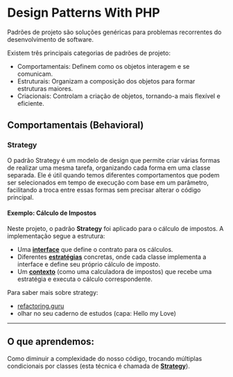 # Design Patterns With PHP

Padrões de projeto são soluções genéricas para problemas recorrentes do desenvolvimento de software.

Existem três principais categorias de padrões de projeto:
* Comportamentais: Definem como os objetos interagem e se comunicam.
* Estruturais: Organizam a composição dos objetos para formar estruturas maiores.
* Criacionais: Controlam a criação de objetos, tornando-a mais flexível e eficiente.

## Comportamentais (Behavioral)

### Strategy  

O padrão Strategy é um modelo de design que permite criar várias formas de realizar uma mesma tarefa, organizando cada forma em uma classe separada. Ele é útil quando temos diferentes comportamentos que podem ser selecionados em tempo de execução com base em um parâmetro, facilitando a troca entre essas formas sem precisar alterar o código principal.  

#### Exemplo: Cálculo de Impostos  

Neste projeto, o padrão **Strategy** foi aplicado para o cálculo de impostos. A implementação segue a estrutura:  

- Uma [**interface**](https://github.com/yasminstudent/design_patterns/tree/main/Behavioral/src/Tax/TaxInterface.php) que define o contrato para os cálculos.  
- Diferentes [**estratégias**](https://github.com/yasminstudent/design_patterns/tree/main/Behavioral/src/Tax) concretas, onde cada classe implementa a interface e define seu próprio cálculo de imposto.  
- Um [**contexto**](https://github.com/yasminstudent/design_patterns/tree/main/Behavioral/src/TaxCalculator.php) (como uma calculadora de impostos) que recebe uma estratégia e executa o cálculo correspondente.  


Para saber mais sobre strategy:
* [refactoring.guru](https://refactoring.guru/design-patterns/strategy)
* olhar no seu caderno de estudos (capa: Hello my Love)

---
## O que aprendemos:
Como diminuir a complexidade do nosso código, trocando múltiplas condicionais por classes (esta técnica é chamada de [**Strategy**](https://github.com/yasminstudent/design_patterns?tab=readme-ov-file#strategy)).